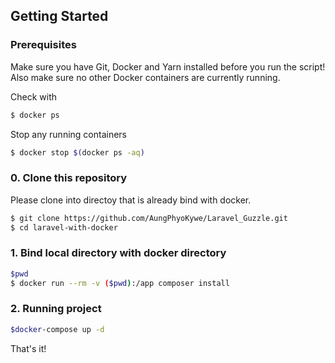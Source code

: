 ## Getting Started

### Prerequisites

Make sure you have Git, Docker and Yarn installed before you run the script! Also make sure no other Docker containers are currently running.

Check with
```bash
$ docker ps
```

Stop any running containers
```bash
$ docker stop $(docker ps -aq)
```

### 0. Clone this repository

Please clone into directoy that is already bind with docker.

```bash
$ git clone https://github.com/AungPhyoKywe/Laravel_Guzzle.git
$ cd laravel-with-docker
```

### 1. Bind local directory with docker directory 

```bash
$pwd
$ docker run --rm -v ($pwd):/app composer install
```


### 2. Running project
```bash
$docker-compose up -d
```
That's it!
